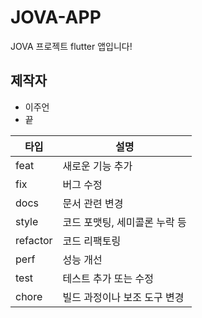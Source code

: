 # JOVA-APP

JOVA 프로젝트 flutter 앱입니다!

## 제작자
- 이주언
- 끝

| 타입      | 설명                     |              
|----------|--------------------------|
| feat     | 새로운 기능 추가         |
| fix      | 버그 수정                |
| docs     | 문서 관련 변경           |
| style    | 코드 포맷팅, 세미콜론 누락 등 |
| refactor | 코드 리팩토링            |
| perf     | 성능 개선                |
| test     | 테스트 추가 또는 수정     |
| chore    | 빌드 과정이나 보조 도구 변경 |

